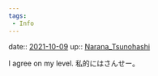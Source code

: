 ```yaml
---
tags:
 - Info
---
```


date:: [2021-10-09](Daily_Note/2021-10-09.md)
up:: [Narana_Tsunohashi](Bar/Novel/Nacaria/Narana_Tsunohashi.md)

I agree on my level.
私的にはさんせー。